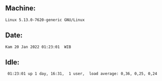 ## Machine:
```
Linux 5.13.0-7620-generic GNU/Linux
```
## Date:
```
Kam 20 Jan 2022 01:23:01  WIB
```
## Idle:
```
 01:23:01 up 1 day, 16:31,  1 user,  load average: 0,36, 0,25, 0,24
```
